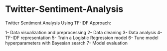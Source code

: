 # Twitter-Sentiment-Analysis

Twitter Sentiment Analysis Using TF-IDF Approach:

1- Data visualization and preprocessing
2- Data cleaning
3- Data analysis
4- TF-IDF representation
5- Train a Logistic Regression model
6- Tune model hyperparameters with Bayesian search
7- Model evaluation
